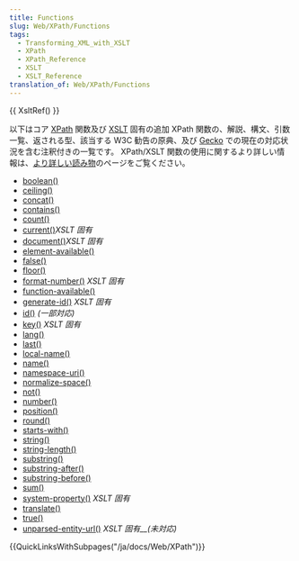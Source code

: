 ```yaml
---
title: Functions
slug: Web/XPath/Functions
tags:
  - Transforming_XML_with_XSLT
  - XPath
  - XPath_Reference
  - XSLT
  - XSLT_Reference
translation_of: Web/XPath/Functions
---
```

{{ XsltRef() }}

以下はコア [XPath](/ja/docs/XPath) 関数及び [XSLT](/ja/docs/XSLT) 固有の追加 XPath 関数の、解説、構文、引数一覧、返される型、該当する W3C 勧告の原典、及び [Gecko](/ja/docs/Gecko) での現在の対応状況を含む注釈付きの一覧です。 XPath/XSLT 関数の使用に関するより詳しい情報は、[より詳しい読み物](/ja/docs/Web/XSLT/Transforming_XML_with_XSLT/For_Further_Reading)のページをご覧ください。

- [boolean()](/ja/docs/XPath/Functions/boolean)
- [ceiling()](/ja/docs/ja/XPath/Functions/ceiling)
- [concat()](/ja/docs/ja/XPath/Functions/concat)
- [contains()](/ja/docs/XPath/Functions/contains)
- [count()](/ja/docs/XPath/Functions/count)
- [current()](/ja/docs/XPath/Functions/current)_XSLT 固有_
- [document()](/ja/docs/XPath/Functions/document)_XSLT 固有_
- [element-available()](/ja/docs/XPath/Functions/element-available)
- [false()](/ja/docs/XPath/Functions/false)
- [floor()](/ja/docs/XPath/Functions/floor)
- [format-number()](/ja/docs/XPath/Functions/format-number) _XSLT 固有_
- [function-available()](/ja/docs/XPath/Functions/function-available)
- [generate-id()](/ja/docs/XPath/Functions/generate-id) _XSLT 固有_
- [id()](/ja/docs/XPath/Functions/id) _(一部対応)_
- [key()](/ja/docs/XPath/Functions/key) _XSLT 固有_
- [lang()](/ja/docs/XPath/Functions/lang)
- [last()](/ja/docs/XPath/Functions/last)
- [local-name()](/ja/docs/XPath/Functions/local-name)
- [name()](/ja/docs/XPath/Functions/name)
- [namespace-uri()](/ja/docs/XPath/Functions/namespace-uri)
- [normalize-space()](/ja/docs/XPath/Functions/normalize-space)
- [not()](/ja/docs/XPath/Functions/not)
- [number()](/ja/docs/XPath/Functions/number)
- [position()](/ja/docs/XPath/Functions/position)
- [round()](/ja/docs/XPath/Functions/round)
- [starts-with()](/ja/docs/XPath/Functions/starts-with)
- [string()](/ja/docs/XPath/Functions/string)
- [string-length()](/ja/docs/XPath/Functions/string-length)
- [substring()](/ja/docs/XPath/Functions/substring)
- [substring-after()](/ja/docs/XPath/Functions/substring-after)
- [substring-before()](/ja/docs/XPath/Functions/substring-before)
- [sum()](/ja/docs/XPath/Functions/sum)
- [system-property()](/ja/docs/XPath/Functions/system-property) _XSLT 固有_
- [translate()](/ja/docs/XPath/Functions/translate)
- [true()](/ja/docs/XPath/Functions/true)
- [unparsed-entity-url()](/ja/docs/XPath/Functions/unparsed-entity-url) _XSLT 固有\_\_(未対応)_

{{QuickLinksWithSubpages("/ja/docs/Web/XPath")}}
